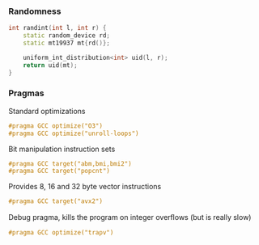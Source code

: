 ### Randomness

```cpp
int randint(int l, int r) {
    static random_device rd;
    static mt19937 mt{rd()};

    uniform_int_distribution<int> uid(l, r);
    return uid(mt);
}
```

### Pragmas

Standard optimizations
```cpp
#pragma GCC optimize("O3")
#pragma GCC optimize("unroll-loops")
```

Bit manipulation instruction sets
```cpp
#pragma GCC target("abm,bmi,bmi2")
#pragma GCC target("popcnt")
```

Provides 8, 16 and 32 byte vector instructions
```cpp
#pragma GCC target("avx2")
```

Debug pragma, kills the program on integer overﬂows (but is really slow)
```cpp
#pragma GCC optimize("trapv")
```
